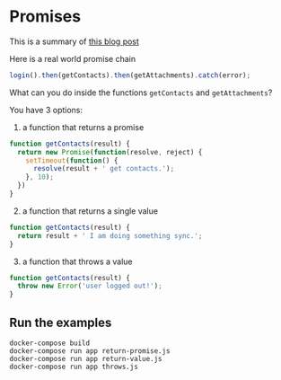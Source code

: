 # Promises

This is a summary of [this blog post](http://pouchdb.com/2015/05/18/we-have-a-problem-with-promises.html)

Here is a real world promise chain
```js
login().then(getContacts).then(getAttachments).catch(error);
```

What can you do inside the functions `getContacts` and `getAttachments`?

You have 3 options:

1. a function that returns a promise
```js
function getContacts(result) {
  return new Promise(function(resolve, reject) {
    setTimeout(function() {
      resolve(result + ' get contacts.');
    }, 10);
  })
}
```

2. a function that returns a single value
```js
function getContacts(result) {
  return result + ' I am doing something sync.';
}
```

3. a function that throws a value
```js
function getContacts(result) {
  throw new Error('user logged out!');
}
```

## Run the examples

    docker-compose build
    docker-compose run app return-promise.js
    docker-compose run app return-value.js
    docker-compose run app throws.js
